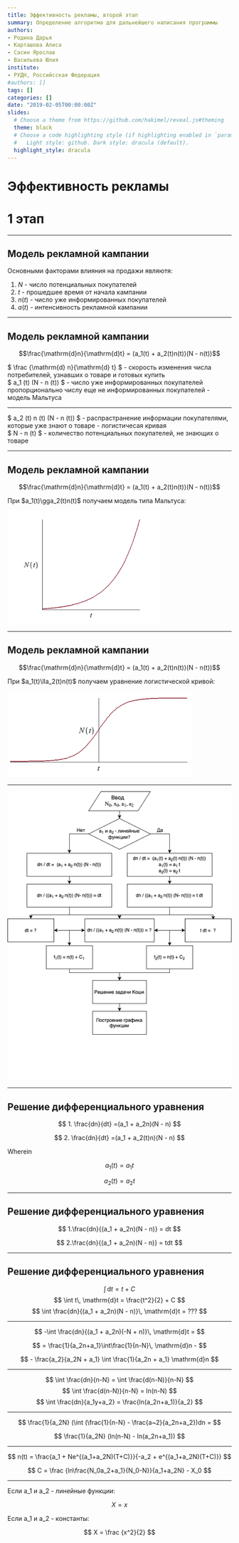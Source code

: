 ```yaml
---
title: Эффективность рекламы, второй этап
summary: Определение алгоритма для дальнейшего написания программы
authors:
- Родина Дарья
- Карташова Алиса
- Сасин Ярослав
- Васильева Юлия
institute:
- РУДН, Российсская Федерация
#authors: []
tags: []
categories: []
date: "2019-02-05T00:00:00Z"
slides:
  # Choose a theme from https://github.com/hakimel/reveal.js#theming
  theme: black
  # Choose a code highlighting style (if highlighting enabled in `params.toml`)
  #   Light style: github. Dark style: dracula (default).
  highlight_style: dracula
---
```


# Эффективность рекламы
# 1 этап

---

## Модель рекламной кампании

Основными факторами влияния на продажи являютя:

1. $N$ - число потенциальных покупателей
2. $t$ - прошедшее время от начала кампании
3. $n (t)$ - число уже информированных покупателей
4. $a (t)$ - интенсивность рекламной кампании

---

## Модель рекламной кампании

$$\frac{\mathrm{d}n}{\mathrm{d}t} = (a_1(t) + a_2(t)n(t))(N - n(t))$$

$ \frac {\mathrm{d} n}{\mathrm{d} t} $ - скорость изменения числа потребителей, узнавших о товаре и готовых купить  
$ a_1 (t) (N - n (t)) $ - число уже информированных покупателей пропорционально числу еще не информированных покупателей - модель Мальтуса

---

$ a_2 (t) n (t) (N - n (t)) $ - распрастранение информации покупателями, которые уже знают о товаре - логистичесая кривая   
$ N - n (t) $ - количество потенциальных покупателей, не знающих о товаре

---

## Модель рекламной кампании

$$\frac{\mathrm{d}n}{\mathrm{d}t} = (a_1(t) + a_2(t)n(t))(N - n(t))$$

При $a_1(t)\gga_2(t)n(t)$ получаем модель типа Мальтуса:

![](1.png)

---

## Модель рекламной кампании

$$\frac{\mathrm{d}n}{\mathrm{d}t} = (a_1(t) + a_2(t)n(t))(N - n(t))$$

При $a_1(t)\lla_2(t)n(t)$ получаем уравнение логистической кривой:

![](2.png)

---

![](block.png)

---

## Решение дифференциального уравнения

$$ 1. \frac{dn}{dt} =(a_1 + a_2n)(N - n) $$

$$ 2.  \frac{dn}{dt} =(a_1 + a_2(t)n)(N - n) $$ 

Wherein

$$ a_1(t) = a_1t $$

$$ a_2(t) = a_2t $$

---

## Решение дифференциального уравнения

$$ 1.\frac{dn}{(a_1 + a_2n)(N - n)} = dt $$ 

$$ 2.\frac{dn}{(a_1 + a_2n)(N - n)} = tdt $$

---

## Решение дифференциального уравнения


$$ \int\, \mathrm{d}t = t + C $$
$$ \int t\, \mathrm{d}t = \frac{t^2}{2} + C $$
$$ \int \frac{dn}{(a_1 + a_2n)(N - n)}\, \mathrm{d}t = ??? $$

---

$$ -\int \frac{dn}{(a_1 + a_2n)(-N + n)}\, \mathrm{d}t =  $$

$$ = \frac{1}{a_2n+a_1}\int\frac{1}{n-N}\, \mathrm{d}n - $$

$$ - \frac{a_2}{a_2N + a_1} \int \frac{1}{a_2n + a_1} \mathrm{d}n  $$

---

$$ \int \frac{dn}{n-N} = \int \frac{d(n-N)}{n-N} $$
$$ \int \frac{d(n-N)}{n-N} = ln(n-N) $$
$$ \int \frac{dn}{a_1y+a_2} = \frac{ln(a_2n+a_1)}{a_2} $$

---

$$ \frac{1}{a_2N} (\int (\frac{1}{n-N} - \frac{a~2}{a_2n+a_2})dn = $$

$$ \frac{1}{a_2N} (ln(n-N) - ln(a_2n+a_1)) $$

---

$$ n(t) = \frac{a_1 + Ne^{(a_1+a_2N)(T+C)}}{-a_2 + e^{(a_1+a_2N)(T+C)}} $$
 
$$ C = \frac {ln\frac{N_0a_2+a_1}{N_0-N}}{a_1+a_2N} - X_0 $$

---
Если a_1 и a_2 - линейные функции:

$$ X = x $$

Если a_1 и a_2 - константы:

$$ X = \frac {x^2}{2} $$

